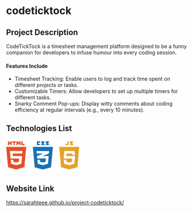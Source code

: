 # codeticktock
## Project Description
CodeTickTock is a timesheet management platform designed to be a funny companion for developers to infuse humour into every coding session.
#### Features Include
- Timesheet Tracking:
Enable users to log and track time spent on different projects or tasks.
- Customizable Timers:
Allow developers to set up multiple timers for different tasks.
- Snarky Comment Pop-ups:
Display witty comments about coding efficiency at regular intervals (e.g., every 10 minutes).
## Technologies List
<img src="htmlcssjs.png" alt="HTML, CSS, JavaScript" width="200"/>

## Website Link
https://sarahteee.github.io/project-codeticktock/
